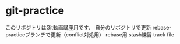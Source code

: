 # git-practice
このリポジトリはGit動画講座用です．
自分のリポジトリで更新
rebase-practiceブランチで更新（conflict対処用）
rebase用
stash練習
track file